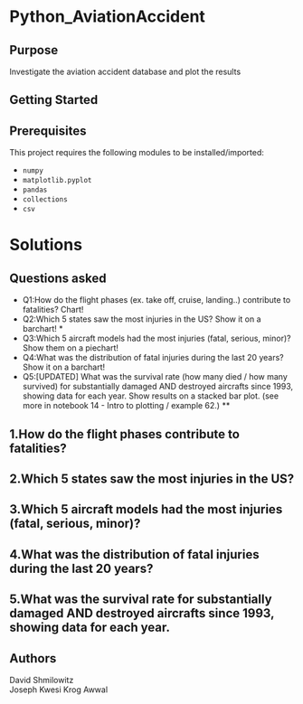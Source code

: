 # Python_AviationAccident
Purpose
-------

Investigate the aviation accident database and plot the results

Getting Started
-------

Prerequisites
-------
This project requires the following modules to be installed/imported:
* `numpy`
* `matplotlib.pyplot` 
* `pandas`
* `collections`
* `csv`
# Solutions

Questions asked
-------
 * Q1:How do the flight phases (ex. take off, cruise, landing..) contribute to fatalities? Chart!
 * Q2:Which 5 states saw the most injuries in the US? Show it on a barchart! *
 * Q3:Which 5 aircraft models had the most injuries (fatal, serious, minor)? Show them on a piechart!
 * Q4:What was the distribution of fatal injuries during the last 20 years? Show it on a barchart!
 * Q5:[UPDATED] What was the survival rate (how many died / how many survived) for substantially damaged AND destroyed aircrafts since 1993, showing data for each year. Show results on a stacked bar plot. (see more in notebook 14 - Intro to plotting / example 62.) **

## 1.How do the flight phases contribute to fatalities?
## 2.Which 5 states saw the most injuries in the US?
## 3.Which 5 aircraft models had the most injuries (fatal, serious, minor)?
## 4.What was the distribution of fatal injuries during the last 20 years?
## 5.What was the survival rate for substantially damaged AND destroyed aircrafts since 1993, showing data for each year. 

Authors
-------

David Shmilowitz  
Joseph Kwesi Krog Awwal
